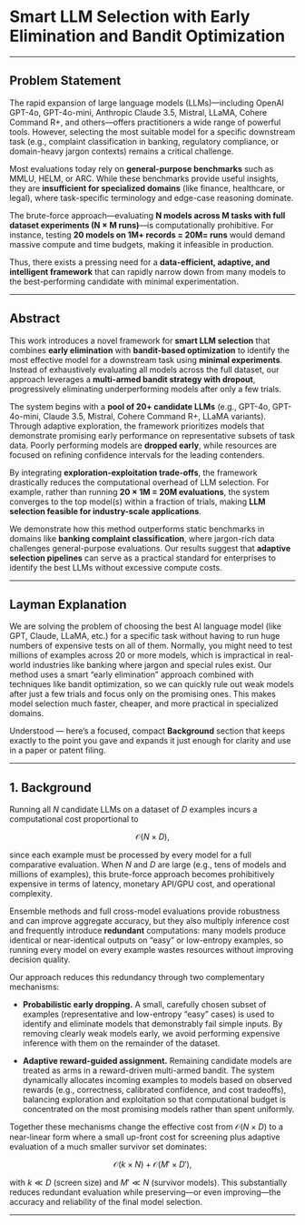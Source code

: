 

# Smart LLM Selection with Early Elimination and Bandit Optimization

---

## **Problem Statement**

The rapid expansion of large language models (LLMs)—including OpenAI GPT-4o, GPT-4o-mini, Anthropic Claude 3.5, Mistral, LLaMA, Cohere Command R+, and others—offers practitioners a wide range of powerful tools. However, selecting the most suitable model for a specific downstream task (e.g., complaint classification in banking, regulatory compliance, or domain-heavy jargon contexts) remains a critical challenge.

Most evaluations today rely on **general-purpose benchmarks** such as MMLU, HELM, or ARC. While these benchmarks provide useful insights, they are **insufficient for specialized domains** (like finance, healthcare, or legal), where task-specific terminology and edge-case reasoning dominate.

The brute-force approach—evaluating **N models across M tasks with full dataset experiments (N × M runs)**—is computationally prohibitive. For instance, testing **20 models on 1M+ records = 20M= runs** would demand massive compute and time budgets, making it infeasible in production.

Thus, there exists a pressing need for a **data-efficient, adaptive, and intelligent framework** that can rapidly narrow down from many models to the best-performing candidate with minimal experimentation.

---

## **Abstract**

This work introduces a novel framework for **smart LLM selection** that combines **early elimination** with **bandit-based optimization** to identify the most effective model for a downstream task using **minimal experiments**. Instead of exhaustively evaluating all models across the full dataset, our approach leverages a **multi-armed bandit strategy with dropout**, progressively eliminating underperforming models after only a few trials.

The system begins with a **pool of 20+ candidate LLMs** (e.g., GPT-4o, GPT-4o-mini, Claude 3.5, Mistral, Cohere Command R+, LLaMA variants). Through adaptive exploration, the framework prioritizes models that demonstrate promising early performance on representative subsets of task data. Poorly performing models are **dropped early**, while resources are focused on refining confidence intervals for the leading contenders.

By integrating **exploration-exploitation trade-offs**, the framework drastically reduces the computational overhead of LLM selection. For example, rather than running **20 × 1M = 20M evaluations**, the system converges to the top model(s) within a fraction of trials, making **LLM selection feasible for industry-scale applications**.

We demonstrate how this method outperforms static benchmarks in domains like **banking complaint classification**, where jargon-rich data challenges general-purpose evaluations. Our results suggest that **adaptive selection pipelines** can serve as a practical standard for enterprises to identify the best LLMs without excessive compute costs.

---
## **Layman Explanation**
We are solving the problem of choosing the best AI language model (like GPT, Claude, LLaMA, etc.) for a specific task without having to run huge numbers of expensive tests on all of them. Normally, you might need to test millions of examples across 20 or more models, which is impractical in real-world industries like banking where jargon and special rules exist. Our method uses a smart “early elimination” approach combined with techniques like bandit optimization, so we can quickly rule out weak models after just a few trials and focus only on the promising ones. This makes model selection much faster, cheaper, and more practical in specialized domains.

Understood — here’s a focused, compact **Background** section that keeps exactly to the point you gave and expands it just enough for clarity and use in a paper or patent filing.

---

## 1. Background

Running all $N$ candidate LLMs on a dataset of $D$ examples incurs a computational cost proportional to

$$
\mathcal{O}(N \times D),
$$

since each example must be processed by every model for a full comparative evaluation. When $N$ and $D$ are large (e.g., tens of models and millions of examples), this brute-force approach becomes prohibitively expensive in terms of latency, monetary API/GPU cost, and operational complexity.

Ensemble methods and full cross-model evaluations provide robustness and can improve aggregate accuracy, but they also multiply inference cost and frequently introduce **redundant** computations: many models produce identical or near-identical outputs on “easy” or low-entropy examples, so running every model on every example wastes resources without improving decision quality.

Our approach reduces this redundancy through two complementary mechanisms:

* **Probabilistic early dropping.** A small, carefully chosen subset of examples (representative and low-entropy “easy” cases) is used to identify and eliminate models that demonstrably fail simple inputs. By removing clearly weak models early, we avoid performing expensive inference with them on the remainder of the dataset.

* **Adaptive reward-guided assignment.** Remaining candidate models are treated as arms in a reward-driven multi-armed bandit. The system dynamically allocates incoming examples to models based on observed rewards (e.g., correctness, calibrated confidence, and cost tradeoffs), balancing exploration and exploitation so that computational budget is concentrated on the most promising models rather than spent uniformly.

Together these mechanisms change the effective cost from $\mathcal{O}(N\times D)$ to a near-linear form where a small up-front cost for screening plus adaptive evaluation of a much smaller survivor set dominates:

$$
\mathcal{O}(k\times N) + \mathcal{O}(M' \times D'),
$$

with $k \ll D$ (screen size) and $M' \ll N$ (survivor models). This substantially reduces redundant evaluation while preserving—or even improving—the accuracy and reliability of the final model selection.

---


